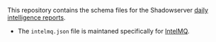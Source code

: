 This repository contains the schema files for the Shadowserver [daily intelligence reports](https://www.shadowserver.org/what-we-do/network-reporting/).

* The `intelmq.json` file is maintaned specifically for [IntelMQ](https://github.com/certtools/intelmq). 
